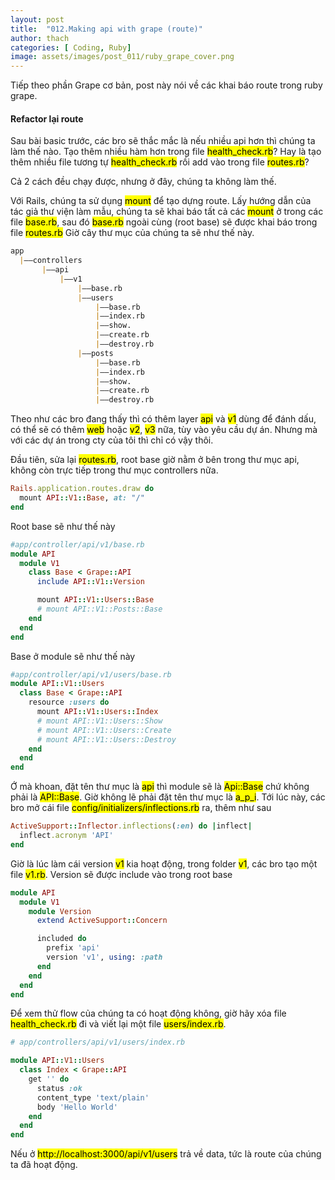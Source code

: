 ```yaml
---
layout: post
title:  "012.Making api with grape (route)"
author: thach
categories: [ Coding, Ruby]
image: assets/images/post_011/ruby_grape_cover.png
---
```

Tiếp theo phần Grape cơ bản, post này nói về các khai báo route trong ruby grape.

#### Refactor lại route
Sau bài basic trước, các bro sẽ thắc mắc là nếu nhiều api hơn thì chúng ta làm thế nào. Tạo thêm nhiều hàm hơn trong file <mark>health_check.rb</mark>? Hay là tạo thêm nhiều file tương tự <mark>health_check.rb</mark> rồi add vào trong file <mark>routes.rb</mark>?

Cả 2 cách đều chạy được, nhưng ở đây, chúng ta không làm thế.

Với Rails, chúng ta sử dụng <mark>mount</mark> để tạo dựng route. Lấy hướng dẫn của tác giả thư viện làm mẫu, chúng ta sẽ khai báo tất cả các <mark>mount</mark> ở trong các file <mark>base.rb</mark>, sau đó <mark>base.rb</mark> ngoài cùng (root base) sẽ được khai báo trong file <mark>routes.rb</mark>
Giờ cây thư mục của chúng ta sẽ như thế này.

```md
app
  |––controllers
       |––api
           |––v1
               |––base.rb
               |––users
                   |––base.rb
                   |––index.rb
                   |––show.
                   |––create.rb
                   |––destroy.rb
               |––posts
                   |––base.rb
                   |––index.rb
                   |––show.
                   |––create.rb
                   |––destroy.rb
```
Theo như các bro đang thấy thì có thêm layer <mark>api</mark> và <mark>v1</mark> dùng để đánh dấu, có thể sẽ có thêm <mark>web</mark> hoặc <mark>v2</mark>, <mark>v3</mark> nữa, tùy vào yêu cầu dự án. Nhưng mà với các dự án trong cty của tôi thì chỉ có vậy thôi.

Đầu tiên, sửa lại <mark>routes.rb</mark>, root base giờ nằm ở bên trong thư mục api, không còn trực tiếp trong thư mục controllers nữa.

```Ruby
Rails.application.routes.draw do
  mount API::V1::Base, at: "/"
end
```

Root base sẽ như thế này
```Ruby
#app/controller/api/v1/base.rb
module API
  module V1
    class Base < Grape::API
      include API::V1::Version

      mount API::V1::Users::Base
      # mount API::V1::Posts::Base
    end
  end
end
```

Base ở module sẽ như thế này
```Ruby
#app/controller/api/v1/users/base.rb
module API::V1::Users
  class Base < Grape::API
    resource :users do
      mount API::V1::Users::Index
      # mount API::V1::Users::Show
      # mount API::V1::Users::Create
      # mount API::V1::Users::Destroy
    end
  end
end
```

Ớ mà khoan, đặt tên thư mục là <mark>api</mark> thì module sẽ là <mark>Api::Base</mark> chứ không phải là <mark>API::Base</mark>. Giờ không lẽ phải đặt tên thư mục là <mark>a_p_i</mark>.
Tới lúc này, các bro mở cái file <mark>config/initializers/inflections.rb</mark> ra, thêm như sau
```Ruby
ActiveSupport::Inflector.inflections(:en) do |inflect|
  inflect.acronym 'API'
end
```

Giờ là lúc làm cái version <mark>v1</mark> kia hoạt động, trong folder <mark>v1</mark>, các bro tạo một file <mark>v1.rb</mark>. Version sẽ được include vào trong root base

```Ruby
module API
  module V1
    module Version
      extend ActiveSupport::Concern

      included do
        prefix 'api'
        version 'v1', using: :path
      end
    end
  end
end
```

Để xem thử flow của chúng ta có hoạt động không, giờ hãy xóa file <mark>health_check.rb</mark> đi và viết lại một file <mark>users/index.rb</mark>.
```Ruby
# app/controllers/api/v1/users/index.rb

module API::V1::Users
  class Index < Grape::API
    get '' do
      status :ok
      content_type 'text/plain'
      body 'Hello World'
    end
  end
end

```
Nếu ở <mark>http://localhost:3000/api/v1/users</mark> trả về data, tức là route của chúng ta đã hoạt động.
